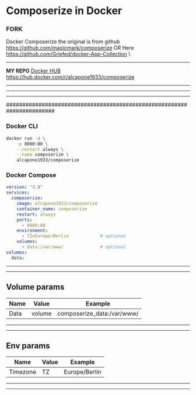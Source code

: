 # Composerize in Docker

### FORK
Docker Composerize the original is from github \
https://github.com/magicmark/composerize OR Here https://github.com/Griefed/docker-App-Collection \
***
**MY REPO**  [Docker HUB](https://hub.docker.com/r/alcapone1933/composerize) https://hub.docker.com/r/alcapone1933/composerize

* * *

* * *

* * *

#######################################################################

### Docker CLI

```bash
docker run -d \
    -p 8080:80 \
    --restart always \
    --name composerize \
    alcapone1933/composerize
```

### Docker Compose

```yaml
version: "3.9"
services:
  composerize:
    image: alcapone1933/composerize
    container_name: composerize
    restart: always
    ports:
      - 8080:80
    environment:
      - TZ=Europe/Berlin            # optional
    volumes:
      - data:/var/www/              # optional
volumes:
  data:
```

* * *

* * *

## Volume params

| Name    | Value   | Example                    |
|---------|---------|----------------------------|
|  Data   | volume  | composerize_data:/var/www/ |

* * *

* * *

## Env params


| Name          | Value     | Example                        |
|---------------|-----------|--------------------------------|
| Timezone      | TZ        | Europe/Berlin                  |

* * *

* * *
